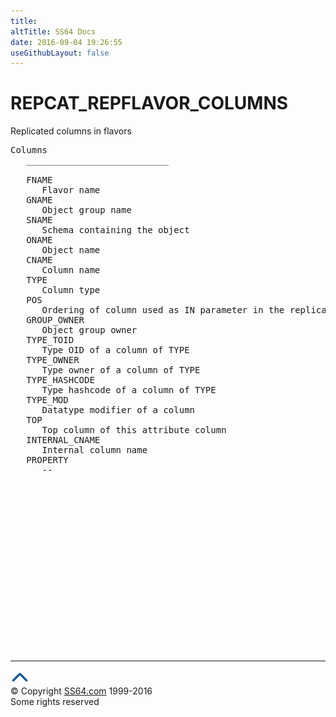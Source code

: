 ```yaml
---
title:
altTitle: SS64 Docs
date: 2016-09-04 19:26:55
useGithubLayout: false
---
```

<!-- #BeginLibraryItem "/Library/head_orad.lbi" --><!-- #EndLibraryItem --><h1>REPCAT_REPFLAVOR_COLUMNS </h1><p> Replicated columns in flavors </p> 
 
<pre>Columns
   ___________________________
 
   FNAME
      Flavor name
   GNAME
      Object group name
   SNAME
      Schema containing the object
   ONAME
      Object name
   CNAME
      Column name
   TYPE
      Column type
   POS
      Ordering of column used as IN parameter in the replication procedures
   GROUP_OWNER
      Object group owner
   TYPE_TOID
      Type OID of a column of TYPE
   TYPE_OWNER
      Type owner of a column of TYPE
   TYPE_HASHCODE
      Type hashcode of a column of TYPE
   TYPE_MOD
      Datatype modifier of a column
   TOP
      Top column of this attribute column
   INTERNAL_CNAME
      Internal column name
   PROPERTY
      --

</pre><!-- #BeginLibraryItem "/Library/foot_orad.lbi" --><p><script async="" src="//pagead2.googlesyndication.com/pagead/js/adsbygoogle.js"></script>
<!-- oracle-footer -->
<ins class="adsbygoogle" style="display:inline-block;width:300px;height:250px" data-ad-client="ca-pub-6140977852749469" data-ad-slot="4275490898"></ins>
<script>
(adsbygoogle = window.adsbygoogle || []).push({});
</script></p>
<hr>
<div id="bl" class="footer"><a href="#"><img src="../images/top.png" width="30" height="22" alt="Back to the Top"></a></div>
<div id="br" class="footer, tagline">© Copyright <a href="http://ss64.com/">SS64.com</a> 1999-2016<br>
Some rights reserved</div>
<!-- #EndLibraryItem -->

